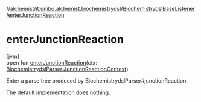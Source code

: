 //[alchemist](../../../index.md)/[it.unibo.alchemist.biochemistrydsl](../index.md)/[BiochemistrydslBaseListener](index.md)/[enterJunctionReaction](enter-junction-reaction.md)

# enterJunctionReaction

[jvm]\
open fun [enterJunctionReaction](enter-junction-reaction.md)(ctx: [BiochemistrydslParser.JunctionReactionContext](../-biochemistrydsl-parser/-junction-reaction-context/index.md))

Enter a parse tree produced by BiochemistrydslParser#junctionReaction. 

The default implementation does nothing.
